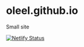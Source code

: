 # oleel.github.io
Small site

[![Netlify Status](https://api.netlify.com/api/v1/badges/2d442f12-0433-421b-9991-73db583c3508/deploy-status)](https://app.netlify.com/sites/oleel/deploys)
